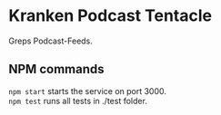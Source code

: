 # Kranken Podcast Tentacle
Greps Podcast-Feeds.

## NPM commands
`npm start` starts the service on port 3000.  
`npm test` runs all tests in ./test folder.
